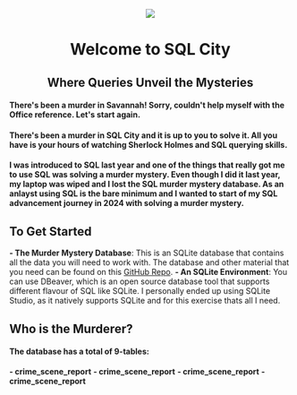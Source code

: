 <p align="center">
    <img src="https://media.discordapp.net/attachments/1008571020480876554/1203916482661056582/timble20_a_neon_lit_crime_alley_5c626489-1a3b-4f62-ac77-dd794ce2304e.png?ex=65d2d599&is=65c06099&hm=573cad76c6b03f0f28f5a626e355705fc60d215c149586c21eac6b7cada87ba2&=&format=webp&quality=lossless&width=593&height=593">
</p>

<div align="center">
    <h1>Welcome to SQL City</h1>
    <h2>Where Queries Unveil the Mysteries</h2>
</div>

#### There's been a murder in Savannah! Sorry, couldn't help myself with the Office reference. Let's start again. 

#### There's been a murder in SQL City and it is up to you to solve it. All you have is your hours of watching Sherlock Holmes and SQL querying skills.

#### I was introduced to SQL last year and one of the things that really got me to use SQL was solving a murder mystery. Even though I did it last year, my laptop was wiped and I lost the SQL murder mystery database. As an anlayst using SQL is the bare minimum and I wanted to start of my SQL advancement journey in 2024 with solving a murder mystery.

## To Get Started
**- The Murder Mystery Database**: This is an SQLite database that contains all the data you will need to work with. The database and other material that you need can be found on this [GitHub Repo](https://github.com/NUKnightLab/sql-mysteries/tree/master?tab=readme-ov-file).
**- An SQLite Environment**: You can use DBeaver, which is an open source database tool that supports different flavour of SQL like SQLite. I personally ended up using SQLite Studio, as it natively supports SQLite and for this exercise thats all I need.

## Who is the Murderer?
#### The database has a total of 9-tables:
**- crime_scene_report** 
**- crime_scene_report** 
**- crime_scene_report** 
**- crime_scene_report** 



